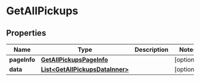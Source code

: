 

# GetAllPickups


## Properties

| Name | Type | Description | Notes |
|------------ | ------------- | ------------- | -------------|
|**pageInfo** | [**GetAllPickupsPageInfo**](GetAllPickupsPageInfo.md) |  |  [optional] |
|**data** | [**List&lt;GetAllPickupsDataInner&gt;**](GetAllPickupsDataInner.md) |  |  [optional] |



